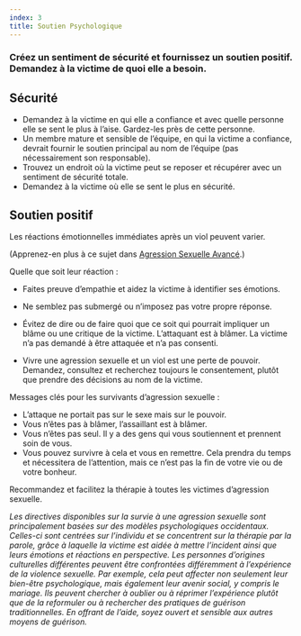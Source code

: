 ```yaml
---
index: 3
title: Soutien Psychologique
---
```

### Créez un sentiment de sécurité et fournissez un soutien positif. Demandez à la victime de quoi elle a besoin.

## Sécurité

*    Demandez à la victime en qui elle a confiance et avec quelle personne elle se sent le plus à l’aise. Gardez-les près de cette personne.
*   Un membre mature et sensible de l’équipe, en qui la victime a confiance, devrait fournir le soutien principal au nom de l’équipe (pas nécessairement son responsable).
*   Trouvez un endroit où la victime peut se reposer et récupérer avec un sentiment de sécurité totale.
*   Demandez à la victime où elle se sent le plus en sécurité.

## Soutien positif

Les réactions émotionnelles immédiates après un viol peuvent varier.

(Apprenez-en plus à ce sujet dans [Agression Sexuelle Avancé](umbrella://incident-response/sexual-assault/advanced).)

Quelle que soit leur réaction :

*   Faites preuve d’empathie et aidez la victime à identifier ses émotions.
*   Ne semblez pas submergé ou n’imposez pas votre propre réponse.
*   Évitez de dire ou de faire quoi que ce soit qui pourrait impliquer un blâme ou une critique de
la victime. L’attaquant est à blâmer. La victime n’a pas demandé à être attaquée et n’a pas consenti.

*   Vivre une agression sexuelle et un viol est une perte de pouvoir. Demandez, consultez et recherchez toujours le consentement, plutôt que
prendre des décisions au nom de la victime.

Messages clés pour les survivants d’agression sexuelle :

* L’attaque ne portait pas sur le sexe mais sur le pouvoir.
* Vous n’êtes pas à blâmer, l’assaillant est à blâmer.
* Vous n’êtes pas seul. Il y a des gens qui vous soutiennent et prennent soin de vous.
* Vous pouvez survivre à cela et vous en remettre. Cela prendra du temps et nécessitera de l’attention, mais ce n’est pas la fin de votre vie ou de votre bonheur.

Recommandez et facilitez la thérapie à toutes les victimes d’agression sexuelle.

*Les directives disponibles sur la survie à une agression sexuelle sont principalement basées
sur des modèles psychologiques occidentaux. Celles-ci sont centrées sur l’individu
et se concentrent sur la thérapie par la parole, grâce à laquelle la victime est aidée à mettre l’incident
ainsi que leurs émotions et réactions en perspective. Les personnes d’origines culturelles différentes
peuvent être confrontées différemment à l’expérience de la violence sexuelle. Par exemple, cela peut affecter non seulement leur bien-être psychologique,
mais également leur avenir social, y compris le mariage. Ils peuvent chercher à oublier ou à réprimer
l’expérience plutôt que de la reformuler ou à rechercher des pratiques de guérison traditionnelles.
En offrant de l’aide, soyez ouvert et sensible aux autres moyens de guérison.*